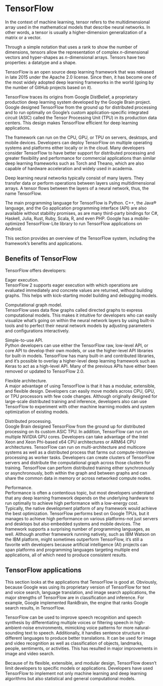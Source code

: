 # TensorFlow

In the context of machine learning, tensor refers to the multidimensional array used in the mathematical models that describe neural networks. In other words, a tensor is usually a higher-dimension generalization of a matrix or a vector.

Through a simple notation that uses a rank to show the number of dimensions, tensors allow the representation of complex _n_-dimensional vectors and hyper-shapes as _n_-dimensional arrays. Tensors have two properties: a datatype and a shape.

TensorFlow is an open source deep learning framework that was released in late 2015 under the Apache 2.0 license. Since then, it has become one of the most widely adopted deep learning frameworks in the world (going by the number of GitHub projects based on it).

TensorFlow traces its origins from Google DistBelief, a proprietary production deep learning system developed by the Google Brain project. Google designed TensorFlow from the ground up for distributed processing and to run optimally on Google’s custom application-specific integrated circuit (ASIC) called the Tensor Processing Unit (TPU) in its production data centers. This design makes TensorFlow efficient for deep learning applications.

The framework can run on the CPU, GPU, or TPU on servers, desktops, and mobile devices. Developers can deploy TensorFlow on multiple operating systems and platforms either locally or in the cloud. Many developers consider TensorFlow to have better support for distributed processing and greater flexibility and performance for commercial applications than similar deep learning frameworks such as Torch and Theano, which are also capable of hardware acceleration and widely used in academia.

Deep learning neural networks typically consist of many layers. They transfer data or perform operations between layers using multidimensional arrays. A tensor flows between the layers of a neural network, thus, the name TensorFlow.

The main programming language for TensorFlow is Python. C++, the Java® language, and the Go application programming interface (API) are also available without stability promises, as are many third-party bindings for C#, Haskell, Julia, Rust, Ruby, Scala, R, and even PHP. Google has a mobile-optimized TensorFlow-Lite library to run TensorFlow applications on Android.

This section provides an overview of the TensorFlow system, including the framework’s benefits and applications.



## Benefits of TensorFlow
TensorFlow offers developers:

Eager execution.  
TensorFlow 2 supports eager execution with which operations are evaluated immediately and concrete values are returned, without building graphs. This helps with kick-starting model building and debugging models.

Computational graph model.  
TensorFlow uses data flow graphs called directed graphs to express computational models. This makes it intuitive for developers who can easily visualize what’s going on within the neural network layers by using built-in tools and to perfect their neural network models by adjusting parameters and configurations interactively.

Simple-to-use API.  
Python developers can use either the TensorFlow raw, low-level API, or core API to develop their own models, or use the higher-level API libraries for built-in models. TensorFlow has many built-in and contributed libraries, and it’s possible to overlay a higher-level deep learning framework such as Keras to act as a high-level API. Many of the previous APIs have either been removed or updated to TensorFlow 2.0.

Flexible architecture.  
A major advantage of using TensorFlow is that it has a modular, extensible, and flexible design. Developers can easily move models across CPU, GPU, or TPU processors with few code changes. Although originally designed for large-scale distributed training and inference, developers also can use TensorFlow to experiment with other machine learning models and system optimization of existing models.

Distributed processing.  
Google Brain designed TensorFlow from the ground up for distributed processing on its custom ASIC TPU. In addition, TensorFlow can run on multiple NVIDIA GPU cores. Developers can take advantage of the Intel Xeon and Xeon Phi-based x64 CPU architectures or ARM64 CPU architectures. TensorFlow can run on multi-architecture and multicore systems as well as a distributed process that farms out compute-intensive processing as worker tasks. Developers can create clusters of TensorFlow servers and distribute the computational graph across those clusters for training. TensorFlow can perform distributed training either synchronously or asynchronously, both within the graph and between graphs and can share the common data in memory or across networked compute nodes.

Performance.  
Performance is often a contentious topic, but most developers understand that any deep learning framework depends on the underlying hardware to run optimally to achieve high performance with a low-energy cost. Typically, the native development platform of any framework would achieve the best optimization. TensorFlow performs best on Google TPUs, but it manages to achieve high performance on various platforms-not just servers and desktops but also embedded systems and mobile devices. The framework supports a surprising number of programming languages, as well. Although another framework running natively, such as IBM Watson on the IBM platform, might sometimes outperform TensorFlow, it’s still a favorite with developers because artificial intelligence (AI) projects can span platforms and programming languages targeting multiple end applications, all of which need to produce consistent results.

## TensorFlow applications 
This section looks at the applications that TensorFlow is good at. Obviously, because Google was using its proprietary version of TensorFlow for text and voice search, language translation, and image search applications, the major strengths of TensorFlow are in classification and inference. For example, Google implemented RankBrain, the engine that ranks Google search results, in TensorFlow.

TensorFlow can be used to improve speech recognition and speech synthesis by differentiating multiple voices or filtering speech in high-ambient-noise environments, mimicking voice patterns for more natural-sounding text to speech. Additionally, it handles sentence structure in different languages to produce better translations. It can be used for image and video recognition as well as classification of objects, landmarks, people, sentiments, or activities. This has resulted in major improvements in image and video search.

Because of its flexible, extensible, and modular design, TensorFlow doesn’t limit developers to specific models or applications. Developers have used TensorFlow to implement not only machine learning and deep learning algorithms but also statistical and general computational models. 
